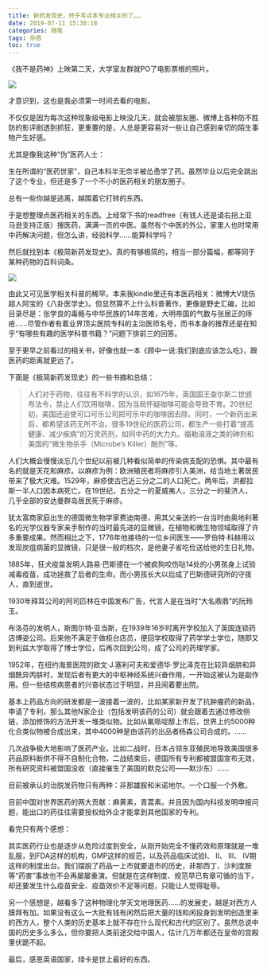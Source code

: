 ```yaml
---
title: 新药发现史，终于写点本专业相关的了……
date: 2019-07-11 15:30:18
categories: 随笔
tags: 杂感
toc: true
---
```

《我不是药神》上映第二天，大学室友群就PO了电影票根的照片。

![](https://upload-images.jianshu.io/upload_images/29336-02d27b7694770f5c.jpg?imageMogr2/auto-orient/strip%7CimageView2/2/w/1240)

才意识到，这也是我必须第一时间去看的电影。

不仅仅是因为每次这种现象级电影上映没几天，就会被朋友圈、微博上各种防不胜防的影评剧透到抓狂，更重要的是，人总是更容易对一些让自己感到亲切的陌生事物产生好感。

尤其是像我这种“伪”医药人士：

生在所谓的“医药世家”，自己本科半无奈半被怂恿学了药。虽然毕业以后完全跳出了这个专业，但还是多了一个不小的医药相关的朋友圈子。

总有一些你越是逃离，越围着它打转的东西。

于是想整理点医药相关的东西。上经常下书的readfree（有钱人还是请右拐上亚马逊支持正版）搜医药，满满一页的中医。虽然有个中医的外公，家里人也时常用中药解决问题，但怎么讲，经验科学……能算科学吗？

然后就找到本《极简新药发现史》。真的有够极简的，相当一部分篇幅，都等同于某种药物的百科词条。

![](https://upload-images.jianshu.io/upload_images/29336-3b108c35b0355905.png?imageMogr2/auto-orient/strip%7CimageView2/2/w/1240)

由此又可见医学相关科普的稀罕。本来我kindle里还有本医药相关：微博大V烧伤超人阿宝的《八卦医学史》。但显然算不上什么科普著作，更像是野史汇编，比如目录尽是：张学良的毒瘾与中华民族的14年苦难，大明帝国的气数与张居正的痔疮……尽管作者有着业界顶尖医院专科的主治医师名号，而书本身的推荐还是在知乎“有哪些有趣的医学科普书籍？”问题下排前三的回答。

至于更早之前看过的相关书，好像也就一本《顾中一说:我们到底应该怎么吃》，跟医药的距离就更远了。

下面是《极简新药发现史》的一些书摘和总结：

>人们对于药物，往往有不科学的认识，如1675年，英国国王查尔斯二世颁布法令，禁止人们饮用咖啡，因为当局怀疑咖啡可能会导致不育。20世纪初，美国还迫使可口可乐公司把可乐中的咖啡因去除。同时，一个新药出来后，都希望该药无所不治。很多19世纪的医药公司，都生产一些打着“提高健康、减少疾病”的万灵药剂，如同中药的大力丸、福勒溶液之类的砷剂和美国的“微生物杀手（Microbe’s Killer）酏剂”等。

人们大概会慢慢淡忘几个世纪以前被几种看似简单的传染病支配的恐惧。其中最有名的就是天花和麻疹。以麻疹为例：欧洲殖民者将麻疹引入美洲，给当地土著居民带来了极大灾难。1529年，麻疹使古巴近三分之二的人口死亡。两年后，洪都拉斯一半人口因本病死亡。在19世纪，五分之一的夏威夷人，三分之一的斐济人，几乎全部的安达曼群岛居民死于麻疹。

犹太富商家庭出生的德国微生物学家费迪南德，用其父亲送的一台当时由奥地利著名的光学仪器专家亲手制作的当时最先进的显微镜，在植物和微生物领域取得了许多重要成果。然而相比之下，1776年他接待的一位乡间医生——罗伯特·科赫用以发现炭疽病菌的显微镜，只是很一般的档次，是他妻子省吃俭送给他的生日礼物。

1885年，狂犬疫苗发明人路易·巴斯德在一个被疯狗咬伤哒14处的小男孩身上试验减毒疫苗，成功拯救了后者的生命。而小男孩长大以后成了巴斯德研究所的守夜人，直到逝世。

1930年拜耳公司的阿司匹林在中国发布广告，代言人是在当时“大名鼎鼎”的阮玲玉。

布洛芬的发明人，斯图尔特·亚当斯，在1939年16岁时离开学校加入了英国连锁药店博姿公司。后来他不满足于做柜台店员，便回学校取得了药学学士学位，随即又到利兹大学取得了博士学位，后再次回到公司，成了公司的药理学家。

1952年，在纽约海景医院的欧文·J.塞利可夫和爱德华·罗比泽克在比较异烟肼和异烟酰异丙肼时，发现后者有更大的中枢神经系统兴奋作用，一开始这被认为是副作用。但一些结核病患者的兴奋状态过于明显，并且闹着要出院。

基本上药品方向的研发都是一波接着一波的，比如某家新开发了抗肿瘤药的新品，申请了专利，那么其他N家企业（包括发明该药的公司）就会跟着去通过修改侧链，添加修饰的方法开发一堆类似物。比如从氟哌啶醇上市后，世界上约5000种化合类似物被合成出来，其中4000种是由该药的出品者杨森公司合成的。……

几次战争极大地影响了医药产业。比如二战时，日本占领东亚殖民地导致美国很多药品原料断供不得不自制化合物，二战结束后，德国所有专利都被盟国宣布无效，所有研究资料被盟国没收（直接催生了美国的默克公司——默沙东）……

目前被承认的治脱发药物只有两种：非那雄胺和米诺地尔。一个口服一个外敷。

目前中国对世界医药的两大贡献：麻黄素，青蒿素。并且因为国内科技发明申报问题，能出口的药往往需要授权给外企才能拿到其他国家的专利。

看完只有两个感想：

其实医药行业也是逐步从危险过度到安全，从刚开始完全不懂药效和原理就是一堆乱服，到FDA这样的机构，GMP这样的规范，以及药品临床试验I、 II、 III、 IV期这样的制度出台。我们摆脱了药品一上市就要退市的历史，非那西丁、沙利度胺等“药害”事故也不会再屡屡重演。但就是在这样制度、规范早已有章可循的当下，却还要发生什么疫苗安全、疫苗效价不足等问题，只能让人觉得耻辱。

另一个感想是，越看多了这种物理化学天文地理医药……的发展史，越是对西方人膜拜有加。如果没有这么一大批有钱有闲然后把大量的钱和闲投身到发明创造里来的西方人，整个人类的历史基本上就不存在什么现代和古代的区别了。虽然总说中国的历史多么多么，但你要把人类前途交给中国人，估计几万年都还在皇帝的宫殿里伏跪不起。

最后，感恩英语国家，绿卡是世上最好的东西。

